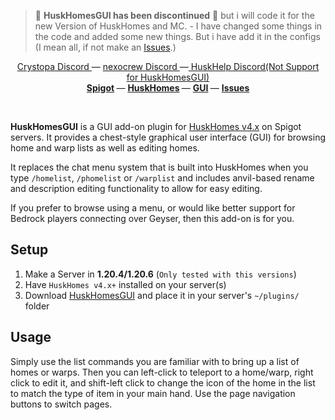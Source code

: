 > 🚨 **HuskHomesGUI has been discontinued** 🚨 but i will code it for the new Version of HuskHomes and MC. - I have
> changed some things in the code and added some new things. But i have add it in the configs (I mean all, if not make
> an <a href="https://github.com/jesperrichert/HuskHomesGUI/issues">Issues</a>.)

<!--suppress ALL -->
<p align="center">
    <a href="https://crystopia.link/discord">
       Crystopa Discord
    </a> —
 <a href="https://nexocrew.com/discord">
       nexocrew Discord
    </a> —<a href="https://crystopia.link/discord">
       HuskHelp Discord(Not Support for HuskHomesGUI)
    </a>
    <br/>
    <b>
        <a href="https://www.spigotmc.org/resources/huskhomesgui.91059/">Spigot</a>
    </b> —
    <b>
        <a href="https://github.com/WiIIiam278/HuskHomes/">HuskHomes</a>
    </b> — 
 <b>
        <a href="https://github.com/jesperrichert/HuskHomesGUI/">GUI</a>
    </b> — 
    <b>
        <a href="https://github.com/jesperrichert/HuskHomesGUI/issues">Issues</a>
    </b>
</p>
</br>

**HuskHomesGUI** is a GUI add-on plugin for [HuskHomes v4.x](https://github.com/WiIIiam278/HuskHomes2) on Spigot
servers. It provides a chest-style graphical user interface (GUI) for browsing home and warp lists as well as editing
homes.

It replaces the chat menu system that is built into HuskHomes when you type `/homelist`, `/phomelist` or `/warplist` and
includes anvil-based rename and description editing functionality to allow for easy editing.

If you prefer to browse using a menu, or would like better support for Bedrock players connecting over Geyser, then this
add-on is for you.

## Setup

1. Make a Server in **1.20.4/1.20.6** (``Only tested with this versions``)
2. Have ``HuskHomes v4.x+`` installed on your server(s)
3. Download [HuskHomesGUI](https://github.com/jesperrichert/HuskHomesGUI/releases) and place it in your
   server's `~/plugins/` folder

## Usage

Simply use the list commands you are familiar with to bring up a list of homes or warps.
Then you can left-click to teleport to a home/warp, right click to edit it, and shift-left click to change the icon of
the home in the list to match the type of item in your main hand. Use the page navigation buttons to switch pages.
